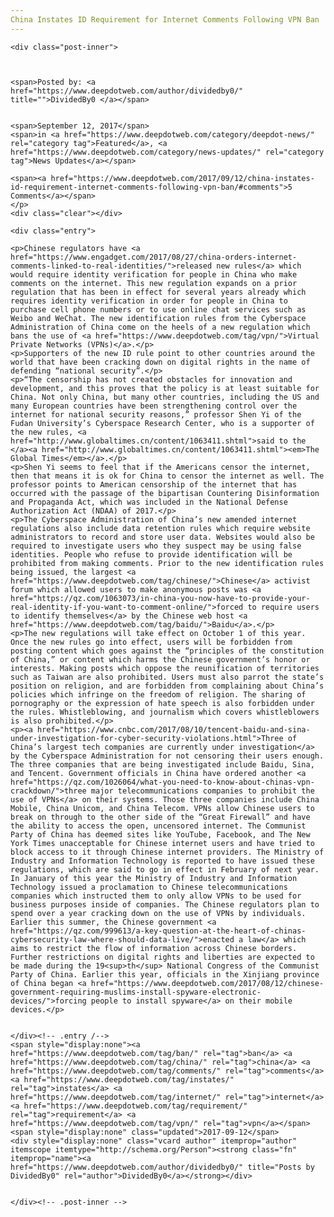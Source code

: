 ```yaml
---
China Instates ID Requirement for Internet Comments Following VPN Ban
---
```

<article class="post-listing post-22504 post type-post status-publish format-standard has-post-thumbnail hentry 
 tag-ban tag-china tag-comments tag-instates tag-internet tag-requirement tag-vpn">
    
    <div class="post-inner">
    
    
        
    <span>Posted by: <a href="https://www.deepdotweb.com/author/dividedby0/" title="">DividedBy0 </a></span>
    
    
    <span>September 12, 2017</span>
    <span>in <a href="https://www.deepdotweb.com/category/deepdot-news/" rel="category tag">Featured</a>, <a href="https://www.deepdotweb.com/category/news-updates/" rel="category tag">News Updates</a></span>
    
    <span><a href="https://www.deepdotweb.com/2017/09/12/china-instates-id-requirement-internet-comments-following-vpn-ban/#comments">5 Comments</a></span>
    </p>
    <div class="clear"></div>
    
    <div class="entry">
    
    <p>Chinese regulators have <a href="https://www.engadget.com/2017/08/27/china-orders-internet-comments-linked-to-real-identities/">released new rules</a> which would require identity verification for people in China who make comments on the internet. This new regulation expands on a prior regulation that has been in effect for several years already which requires identity verification in order for people in China to purchase cell phone numbers or to use online chat services such as Weibo and WeChat. The new identification rules from the Cyberspace Administration of China come on the heels of a new regulation which bans the use of <a href="https://www.deepdotweb.com/tag/vpn/">Virtual Private Networks (VPNs)</a>.</p>
    <p>Supporters of the new ID rule point to other countries around the world that have been cracking down on digital rights in the name of defending “national security”.</p>
    <p>“The censorship has not created obstacles for innovation and development, and this proves that the policy is at least suitable for China. Not only China, but many other countries, including the US and many European countries have been strengthening control over the internet for national security reasons,” professor Shen Yi of the Fudan University’s Cyberspace Research Center, who is a supporter of the new rules, <a href="http://www.globaltimes.cn/content/1063411.shtml">said to the </a><a href="http://www.globaltimes.cn/content/1063411.shtml"><em>The Global Times</em></a>.</p>
    <p>Shen Yi seems to feel that if the Americans censor the internet, then that means it is ok for China to censor the internet as well. The professor points to American censorship of the internet that has occurred with the passage of the bipartisan Countering Disinformation and Propaganda Act, which was included in the National Defense Authorization Act (NDAA) of 2017.</p>
    <p>The Cyberspace Administration of China’s new amended internet regulations also include data retention rules which require website administrators to record and store user data. Websites would also be required to investigate users who they suspect may be using false identities. People who refuse to provide identification will be prohibited from making comments. Prior to the new identification rules being issued, the largest <a href="https://www.deepdotweb.com/tag/chinese/">Chinese</a> activist forum which allowed users to make anonymous posts was <a href="https://qz.com/1063073/in-china-you-now-have-to-provide-your-real-identity-if-you-want-to-comment-online/">forced to require users to identify themselves</a> by the Chinese web host <a href="https://www.deepdotweb.com/tag/baidu/">Baidu</a>.</p>
    <p>The new regulations will take effect on October 1 of this year. Once the new rules go into effect, users will be forbidden from posting content which goes against the “principles of the constitution of China,” or content which harms the Chinese government’s honor or interests. Making posts which oppose the reunification of territories such as Taiwan are also prohibited. Users must also parrot the state’s position on religion, and are forbidden from complaining about China’s policies which infringe on the freedom of religion. The sharing of pornography or the expression of hate speech is also forbidden under the rules. Whistleblowing, and journalism which covers whistleblowers is also prohibited.</p>
    <p><a href="https://www.cnbc.com/2017/08/10/tencent-baidu-and-sina-under-investigation-for-cyber-security-violations.html">Three of China’s largest tech companies are currently under investigation</a> by the Cyberspace Administration for not censoring their users enough. The three companies that are being investigated include Baidu, Sina, and Tencent. Government officials in China have ordered another <a href="https://qz.com/1026064/what-you-need-to-know-about-chinas-vpn-crackdown/">three major telecommunications companies to prohibit the use of VPNs</a> on their systems. Those three companies include China Mobile, China Unicom, and China Telecom. VPNs allow Chinese users to break on through to the other side of the “Great Firewall” and have the ability to access the open, uncensored internet. The Communist Party of China has deemed sites like YouTube, Facebook, and The New York Times unacceptable for Chinese internet users and have tried to block access to it through Chinese internet providers. The Ministry of Industry and Information Technology is reported to have issued these regulations, which are said to go in effect in February of next year. In January of this year the Ministry of Industry and Information Technology issued a proclamation to Chinese telecommunications companies which instructed them to only allow VPNs to be used for business purposes inside of companies. The Chinese regulators plan to spend over a year cracking down on the use of VPNs by individuals. Earlier this summer, the Chinese government <a href="https://qz.com/999613/a-key-question-at-the-heart-of-chinas-cybersecurity-law-where-should-data-live/">enacted a law</a> which aims to restrict the flow of information across Chinese borders. Further restrictions on digital rights and liberties are expected to be made during the 19<sup>th</sup> National Congress of the Communist Party of China. Earlier this year, officials in the Xinjiang province of China began <a href="https://www.deepdotweb.com/2017/08/12/chinese-government-requiring-muslims-install-spyware-electronic-devices/">forcing people to install spyware</a> on their mobile devices.</p>
    
    
    </div><!-- .entry /-->
    <span style="display:none"><a href="https://www.deepdotweb.com/tag/ban/" rel="tag">ban</a> <a href="https://www.deepdotweb.com/tag/china/" rel="tag">china</a> <a href="https://www.deepdotweb.com/tag/comments/" rel="tag">comments</a> <a href="https://www.deepdotweb.com/tag/instates/" rel="tag">instates</a> <a href="https://www.deepdotweb.com/tag/internet/" rel="tag">internet</a> <a href="https://www.deepdotweb.com/tag/requirement/" rel="tag">requirement</a> <a href="https://www.deepdotweb.com/tag/vpn/" rel="tag">vpn</a></span>				<span style="display:none" class="updated">2017-09-12</span>
    <div style="display:none" class="vcard author" itemprop="author" itemscope itemtype="http://schema.org/Person"><strong class="fn" itemprop="name"><a href="https://www.deepdotweb.com/author/dividedby0/" title="Posts by DividedBy0" rel="author">DividedBy0</a></strong></div>
    
    
    </div><!-- .post-inner -->
</article><!-- .post-listing -->

